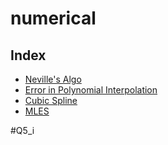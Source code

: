 # numerical

Index
---
<!-- TOC -->
- [Neville's Algo](#Neville's_Algo)
- [Error in Polynomial Interpolation](#Error-in-Polynomial-Interpolation)
- [Cubic Spline](#Cubic-Spline)
- [MLES](#MLES)
<!-- /TOC -->

#Q5_i